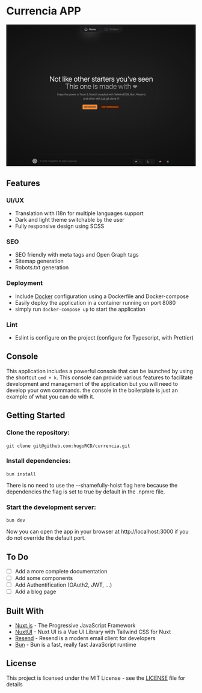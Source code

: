 # Currencia APP

![Homepage](public/homescreen.png)

## Features

### UI/UX
- Translation with I18n for multiple languages support
- Dark and light theme switchable by the user
- Fully responsive design using SCSS

### SEO
- SEO friendly with meta tags and Open Graph tags
- Sitemap generation
- Robots.txt generation

### Deployment
- Include [Docker](https://www.docker.com/)  configuration using a Dockerfile and Docker-compose
- Easily deploy the application in a container running on port 8080
- simply run `docker-compose up` to start the application

### Lint
- Eslint is configure on the project (configure for Typescript, with Prettier)

## Console
This application includes a powerful console that can be launched
by using the shortcut `cmd + k`. This console can provide various
features to facilitate development and management of the application but you
will need to develop your own commands. the console in the boilerplate
is just an example of what you can do with it.

## Getting Started

### Clone the repository:
```
git clone git@github.com:hugoRCD/currencia.git
```

### Install dependencies:
```
bun install
```
There is no need to use the --shamefully-hoist flag here
because the dependencies the flag is set to true by default in the .npmrc file.

### Start the development server:
```
bun dev
```

Now you can open the app in your browser at http://localhost:3000 if you do not override the default port.

## To Do
- [ ] Add a more complete documentation
- [ ] Add some components
- [ ] Add Authentification (OAuth2, JWT, ...)
- [ ] Add a blog page

## Built With

- [Nuxt.js](https://nuxtjs.org/) - The Progressive JavaScript Framework
- [NuxtUI](https://ui.nuxt.com) - Nuxt UI is a Vue UI Library with Tailwind CSS for Nuxt
- [Resend](https://resend.com/home) - Resend is a modern email client for developers
- [Bun](https://bun.sh/) - Bun is a fast, really fast JavaScript runtime

## License

This project is licensed under the MIT License - see the [LICENSE](LICENSE) file for details